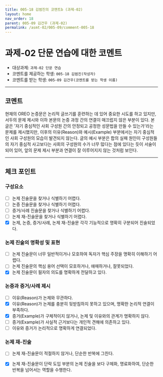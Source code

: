 ```yaml
---
title: 005-18 김범진의 코멘트b (과제-02) 
layout: home
nav_order: 18
parent: 005-09 김건우 (과제-02)
permalink: /asmt-02/005-09/comment-005-18
---
```


# 과제-02 단문 연습에 대한 코멘트

- 대상과제: `과제-02 단문 연습`
- 코멘트를 제공하는 학생: `005-18 김범진(작성자)` 
- 코멘트를 받는 학생: `005-09 김건우(코멘트를 받는 학생 이름)` 

---

## 코멘트

현재의 OREO 논증문은 논리적 글쓰기를 훈련하는 데 있어 중요한 시도를 하고 있지만, 서두의 문제 제시와 이하 본문의 논증 과정 간의 연결이 매끄럽지 않은 부분이 있다. 본 글은 '자기 중심적인 사회 구성원 간의 안정되고 공정한 성문법을 만들 수 있는가'라는 문제를 제시했지만, 이후의 이유(Reason)와 예시(Example) 부분에서는 자기 중심적인 사회 구성원의 모습이 발견되지 않는다. 글의 예시 부분은 합의 실패 원인이 구성원들의 자기 중심적 사고보다는 사회의 구성원의 수가 너무 많다는 점에 있다는 듯이 서술이 되어 있어, 앞의 문제 제시 부분과 연결이 잘 이루어지지 않는 것처럼 보인다.   

---

## 체크 포인트

### **구성요소**
- [ ] 논제 진술문을 찾거나 식별하기 어렵다.
- [ ] 논증 진술문을 찾거나 식별하기 어렵다.
- [ ] 증거/사례 진술문을 찾거나 식별하기 어렵다.
- [ ] 논제 재-진술문을 찾거나 식별하기 어렵다.
- [x] 논제, 논증, 증거/사례, 논제 재-진술문 각각 기능적으로 명확히 구분되어 진술되었다.

### **논제 진술의 명확성 및 표현**  
- [ ] 논제 진술문이 너무 일반적이거나 모호하여 독자가 핵심 주장을 명확히 이해하기 어렵다.  
- [ ] 논제 진술문의 핵심 용어 선택이 모호하거나, 애매하거나, 잘못되었다.  
- [x] 논제 진술문이 필자의 의도를 명확하게 전달하고 있다.  

### **논증과 증거/사례 제시**  
- [ ] 이유(Reason)가 논제와 무관하다.
- [x] 이유(Reason)가 논제를 충분히 뒷받침하지 못하고 있으며, 명확한 논리적 연결이 부족하다.  
- [x] 증거(Example)가 구체적이지 않거나, 논제 및 이유와의 관계가 명확하지 않다. 
- [ ] 증거(Example)가 사실적 근거보다는 개인적 견해에 의존하고 있다.  
- [ ] 이유와 증거가 논리적으로 명확하게 연결되었다.  

### **논제 재-진술**  
- [ ] 논제 재-진술문이 적절하지 않거나, 단순한 반복에 그친다.   
- [x] 논제 재-진술문이 단락 도입 부분의 논제 진술을 보다 구체화, 명료화하여, 단순한 반복을 넘어서는 역할을 수행한다.  

